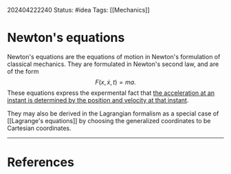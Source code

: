 202404222240
Status: #idea
Tags: [[Mechanics]]

# Newton's equations

Newton's equations are the equations of motion in Newton's formulation of classical mechanics. They are formulated in Newton's second law, and are of the form 
$$F(x,\dot x, t) = ma.$$
These equations express the expermental fact that [the acceleration at an instant is determined by the position and velocity at that instant](Mechanical%20state%20completely%20determined%20by%20initial%20positions%20and%20velocities.md).

They may also be derived in the Lagrangian formalism as a special case of [[Lagrange's equations]] by choosing the generalized coordinates to be Cartesian coordinates.

___
# References
